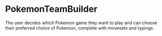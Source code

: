 # PokemonTeamBuilder
The user decides which Pokemon game they want to play and can choose their preferred choice of Pokemon, complete with movesets and typings.
